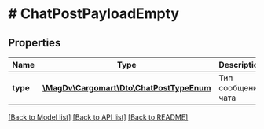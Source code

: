 # # ChatPostPayloadEmpty

## Properties

Name | Type | Description | Notes
------------ | ------------- | ------------- | -------------
**type** | [**\MagDv\Cargomart\Dto\ChatPostTypeEnum**](ChatPostTypeEnum.md) | Тип сообщения чата |

[[Back to Model list]](../../README.md#models) [[Back to API list]](../../README.md#endpoints) [[Back to README]](../../README.md)
